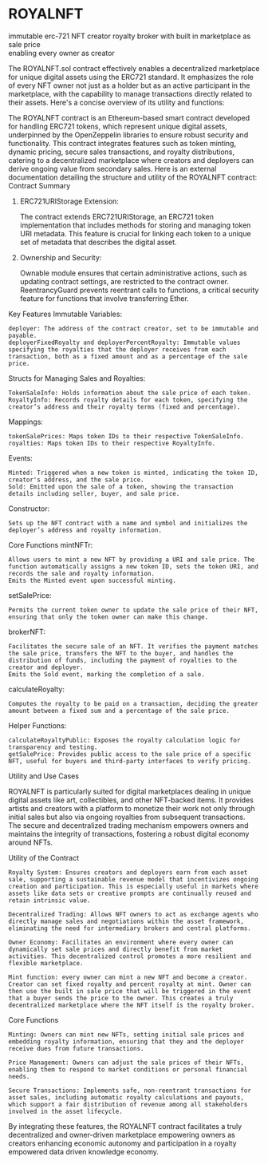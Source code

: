# ROYALNFT
immutable erc-721 NFT creator royalty broker with built in marketplace as sale price<br /> 
enabling every owner as creator<br />

The ROYALNFT.sol contract effectively enables a decentralized marketplace for unique digital assets using the ERC721 standard. It emphasizes the role of every NFT owner not just as a holder but as an active participant in the marketplace, with the capability to manage transactions directly related to their assets. Here's a concise overview of its utility and functions:

The ROYALNFT contract is an Ethereum-based smart contract developed for handling ERC721 tokens, which represent unique digital assets, underpinned by the OpenZeppelin libraries to ensure robust security and functionality. This contract integrates features such as token minting, dynamic pricing, secure sales transactions, and royalty distributions, catering to a decentralized marketplace where creators and deployers can derive ongoing value from secondary sales. Here is an external documentation detailing the structure and utility of the ROYALNFT contract:
Contract Summary

1. ERC721URIStorage Extension:

    The contract extends ERC721URIStorage, an ERC721 token implementation that includes methods for storing and managing token URI metadata. This feature is crucial for linking each token to a unique set of metadata that describes the digital asset.

2. Ownership and Security:

    Ownable module ensures that certain administrative actions, such as updating contract settings, are restricted to the contract owner.
    ReentrancyGuard prevents reentrant calls to functions, a critical security feature for functions that involve transferring Ether.

Key Features
Immutable Variables:

    deployer: The address of the contract creator, set to be immutable and payable.
    deployerFixedRoyalty and deployerPercentRoyalty: Immutable values specifying the royalties that the deployer receives from each transaction, both as a fixed amount and as a percentage of the sale price.

Structs for Managing Sales and Royalties:

    TokenSaleInfo: Holds information about the sale price of each token.
    RoyaltyInfo: Records royalty details for each token, specifying the creator’s address and their royalty terms (fixed and percentage).

Mappings:

    tokenSalePrices: Maps token IDs to their respective TokenSaleInfo.
    royalties: Maps token IDs to their respective RoyaltyInfo.

Events:

    Minted: Triggered when a new token is minted, indicating the token ID, creator's address, and the sale price.
    Sold: Emitted upon the sale of a token, showing the transaction details including seller, buyer, and sale price.

Constructor:

    Sets up the NFT contract with a name and symbol and initializes the deployer’s address and royalty information.

Core Functions
mintNFTr:

    Allows users to mint a new NFT by providing a URI and sale price. The function automatically assigns a new token ID, sets the token URI, and records the sale and royalty information.
    Emits the Minted event upon successful minting.

setSalePrice:

    Permits the current token owner to update the sale price of their NFT, ensuring that only the token owner can make this change.

brokerNFT:

    Facilitates the secure sale of an NFT. It verifies the payment matches the sale price, transfers the NFT to the buyer, and handles the distribution of funds, including the payment of royalties to the creator and deployer.
    Emits the Sold event, marking the completion of a sale.

calculateRoyalty:

    Computes the royalty to be paid on a transaction, deciding the greater amount between a fixed sum and a percentage of the sale price.

Helper Functions:

    calculateRoyaltyPublic: Exposes the royalty calculation logic for transparency and testing.
    getSalePrice: Provides public access to the sale price of a specific NFT, useful for buyers and third-party interfaces to verify pricing.

Utility and Use Cases

ROYALNFT is particularly suited for digital marketplaces dealing in unique digital assets like art, collectibles, and other NFT-backed items. It provides artists and creators with a platform to monetize their work not only through initial sales but also via ongoing royalties from subsequent transactions. The secure and decentralized trading mechanism empowers owners and maintains the integrity of transactions, fostering a robust digital economy around NFTs.

Utility of the Contract

    Royalty System: Ensures creators and deployers earn from each asset sale, supporting a sustainable revenue model that incentivizes ongoing creation and participation. This is especially useful in markets where assets like data sets or creative prompts are continually reused and retain intrinsic value.

    Decentralized Trading: Allows NFT owners to act as exchange agents who directly manage sales and negotiations within the asset framework, eliminating the need for intermediary brokers and central platforms.

    Owner Economy: Facilitates an environment where every owner can dynamically set sale prices and directly benefit from market activities. This decentralized control promotes a more resilient and flexible marketplace.

    Mint function: every owner can mint a new NFT and become a creator. Creator can set fixed royalty and percent royalty at mint. Owner can then use the built in sale price that will be triggered in the event that a buyer sends the price to the owner. This creates a truly decentralized marketplace where the NFT itself is the royalty broker.

Core Functions

    Minting: Owners can mint new NFTs, setting initial sale prices and embedding royalty information, ensuring that they and the deployer receive dues from future transactions.

    Price Management: Owners can adjust the sale prices of their NFTs, enabling them to respond to market conditions or personal financial needs.

    Secure Transactions: Implements safe, non-reentrant transactions for asset sales, including automatic royalty calculations and payouts, which support a fair distribution of revenue among all stakeholders involved in the asset lifecycle.

By integrating these features, the ROYALNFT contract facilitates a truly decentralized and owner-driven marketplace empowering owners as creators enhancing economic autonomy and participation in a royalty empowered data driven knowledge economy.

